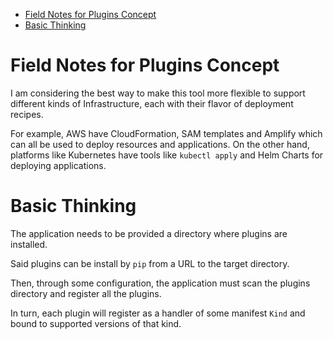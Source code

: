 
- [Field Notes for Plugins Concept](#field-notes-for-plugins-concept)
- [Basic Thinking](#basic-thinking)


# Field Notes for Plugins Concept

I am considering the best way to make this tool more flexible to support different kinds of Infrastructure, each with their flavor of deployment recipes.

For example, AWS have CloudFormation, SAM templates and Amplify which can all be used to deploy resources and applications. On the other hand, platforms like Kubernetes have tools like `kubectl apply` and Helm Charts for deploying applications.

# Basic Thinking

The application needs to be provided a directory where plugins are installed.

Said plugins can be install by `pip` from a URL to the target directory.

Then, through some configuration, the application must scan the plugins directory and register all the plugins.

In turn, each plugin will register as a handler of some manifest `Kind` and bound to supported versions of that kind.
